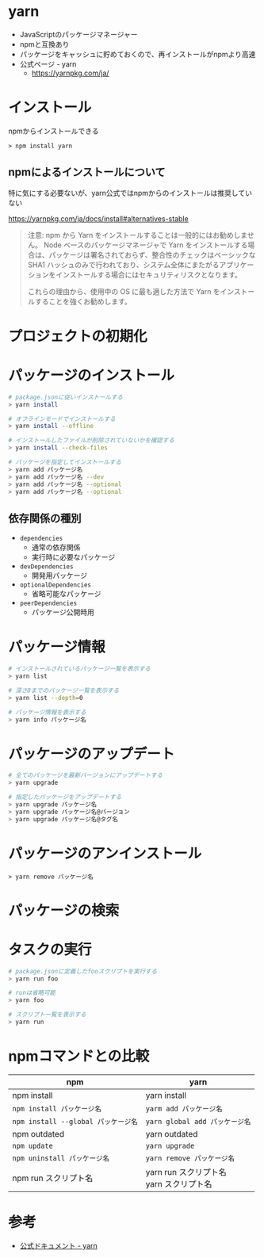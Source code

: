 # yarn

- JavaScriptのパッケージマネージャー
- npmと互換あり
- パッケージをキャッシュに貯めておくので、再インストールがnpmより高速
- 公式ページ - yarn
    - https://yarnpkg.com/ja/

# インストール

npmからインストールできる

```
> npm install yarn
```

## npmによるインストールについて

特に気にする必要ないが、yarn公式ではnpmからのインストールは推奨していない

https://yarnpkg.com/ja/docs/install#alternatives-stable


> 注意: npm から Yarn をインストールすることは一般的にはお勧めしません。 Node ベースのパッケージマネージャで Yarn をインストールする場合は、パッケージは署名されておらず、整合性のチェックはベーシックな SHA1 ハッシュのみで行われており、システム全体にまたがるアプリケーションをインストールする場合にはセキュリティリスクとなります。
>
> これらの理由から、使用中の OS に最も適した方法で Yarn をインストールすることを強くお勧めします。

# プロジェクトの初期化

# パッケージのインストール

```sh
# package.jsonに従いインストールする
> yarn install

# オフラインモードでインストールする
> yarn install --offline

# インストールしたファイルが削除されていないかを確認する
> yarn install --check-files

# パッケージを指定してインストールする
> yarn add パッケージ名
> yarn add パッケージ名 --dev
> yarn add パッケージ名 --optional
> yarn add パッケージ名 --optional
```

## 依存関係の種別

- `dependencies`
    - 通常の依存関係
    - 実行時に必要なパッケージ
- `devDependencies`
    - 開発用パッケージ
- `optionalDependencies`
    - 省略可能なパッケージ
- `peerDependencies`
    - パッケージ公開時用


# パッケージ情報

```sh
# インストールされているパッケージ一覧を表示する
> yarn list

# 深さ0までのパッケージ一覧を表示する
> yarn list --depth=0

# パッケージ情報を表示する
> yarn info パッケージ名
```

# パッケージのアップデート

```sh
# 全てのパッケージを最新バージョンにアップデートする
> yarn upgrade

# 指定したパッケージをアップデートする
> yarn upgrade パッケージ名
> yarn upgrade パッケージ名@バージョン
> yarn upgrade パッケージ名@タグ名
```

# パッケージのアンインストール

```
> yarn remove パッケージ名
```

# パッケージの検索

# タスクの実行

```sh
# package.jsonに定義したfooスクリプトを実行する
> yarn run foo

# runは省略可能
> yarn foo

# スクリプト一覧を表示する
> yarn run
```

# npmコマンドとの比較

|npm|yarn|
|---|---|
|npm install|yarn install|
|`npm install パッケージ名`|`yarm add パッケージ名`|
|`npm install --global パッケージ名`|`yarn global add パッケージ名`|
|npm outdated|yarn outdated|
|`npm update`|`yarn upgrade`|
|`npm uninstall パッケージ名`|`yarn remove パッケージ名`|
|npm run スクリプト名|yarn run スクリプト名<br>yarn スクリプト名|

# 参考

- [公式ドキュメント - yarn](https://yarnpkg.com/ja/docs)
